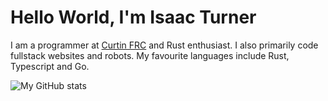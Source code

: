 # Hello World, I'm Isaac Turner 

I am a programmer at [Curtin FRC](https://github.com/CurtinFRC) and Rust enthusiast. I also primarily code fullstack websites and robots. My favourite languages include Rust, Typescript and Go. 

![My GitHub stats](https://github-readme-stats.vercel.app/api?username=spacey-sooty&show_icons=true&theme=tokyonight)
